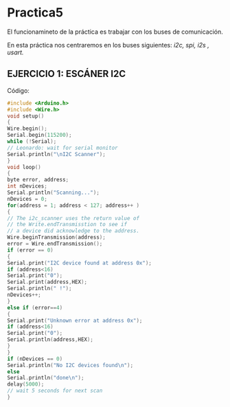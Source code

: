 # Practica5
El funcionamineto de la práctica es trabajar con los buses de comunicación.

En esta práctica nos centraremos en los buses siguientes: *i2c, spi, i2s , usart.*

## EJERCICIO 1: ESCÁNER I2C

Código:

```c++
#include <Arduino.h>
#include <Wire.h>
void setup()
{
Wire.begin();
Serial.begin(115200);
while (!Serial);
// Leonardo: wait for serial monitor
Serial.println("\nI2C Scanner");
}
void loop()
{
byte error, address;
int nDevices;
Serial.println("Scanning...");
nDevices = 0;
for(address = 1; address < 127; address++ )
{
// The i2c_scanner uses the return value of
// the Write.endTransmisstion to see if
// a device did acknowledge to the address.
Wire.beginTransmission(address);
error = Wire.endTransmission();
if (error == 0)
{
Serial.print("I2C device found at address 0x");
if (address<16)
Serial.print("0");
Serial.print(address,HEX);
Serial.println(" !");
nDevices++;
}
else if (error==4)
{
Serial.print("Unknown error at address 0x");
if (address<16)
Serial.print("0");
Serial.println(address,HEX);
}
}
if (nDevices == 0)
Serial.println("No I2C devices found\n");
else
Serial.println("done\n");
delay(5000);
// wait 5 seconds for next scan
}

```



